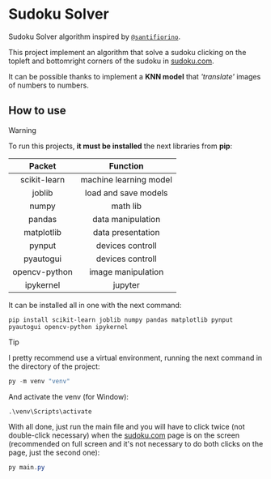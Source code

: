 # Sudoku Solver

Sudoku Solver algorithm inspired by [`@santifiorino`](https://github.com/santifiorino/sudoku.com-solver).

This project implement an algorithm that solve a sudoku clicking on the topleft and bottomright corners of the sudoku in [sudoku.com](sudoku.com).

It can be possible thanks to implement a **KNN model** that *'translate'* images of numbers to numbers.

## How to use


> [!WARNING]
To run this projects, **it must be installed** the next libraries from **pip**:

| Packet | Function |
| :----: | :------: |
|scikit-learn|machine learning model|
|joblib|load and save models|
|numpy|math lib|
|pandas|data manipulation|
|matplotlib|data presentation|
|pynput|devices controll|
|pyautogui|devices controll|
|opencv-python|image manipulation|
|ipykernel|jupyter|

It can be installed all in one with the next command:

```
pip install scikit-learn joblib numpy pandas matplotlib pynput pyautogui opencv-python ipykernel
``` 

 > [!TIP]
 > I pretty recommend use a virtual environment, running the next command in the directory of the project:

```powershell
py -m venv "venv" 
```

And activate the venv (for Window):

```
.\venv\Scripts\activate
```

With all done, just run the main file and you will have to click twice (not double-click necessary) when the [sudoku.com](sudoku.com) page is on the screen (recommended on full screen and it's not necessary to do both clicks on the page, just the second one):

```powershell
py main.py
```
